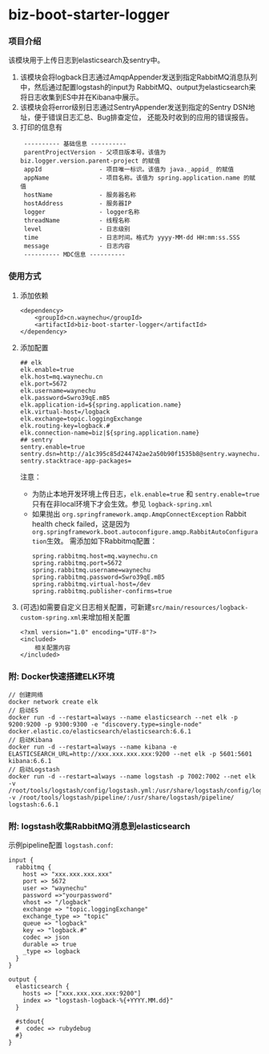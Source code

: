 # biz-boot-starter-logger

### 项目介绍

该模块用于上传日志到elasticsearch及sentry中。

1. 该模块会将logback日志通过AmqpAppender发送到指定RabbitMQ消息队列中，然后通过配置logstash的input为
RabbitMQ、output为elasticsearch来将日志收集到ES中并在Kibana中展示。
2. 该模块会将error级别日志通过SentryAppender发送到指定的Sentry DSN地址，便于错误日志汇总、Bug排查定位，
还能及时收到的应用的错误报告。
3. 打印的信息有
    ```
     ---------- 基础信息 ----------
     parentProjectVersion - 父项目版本号。该值为 biz.logger.version.parent-project 的赋值
     appId                - 项目唯一标识。该值为 java._appid_ 的赋值
     appName              - 项目名称。该值为 spring.application.name 的赋值
     hostName             - 服务器名称
     hostAddress          - 服务器IP
     logger               - logger名称
     threadName           - 线程名称
     level                - 日志级别
     time                 - 日志时间。格式为 yyyy-MM-dd HH:mm:ss.SSS
     message              - 日志内容
     ---------- MDC信息 ----------
   
    ```
### 使用方式

1. 添加依赖

    ```
    <dependency>
        <groupId>cn.waynechu</groupId>
        <artifactId>biz-boot-starter-logger</artifactId>
    </dependency>
    ```
2. 添加配置

    ```
    ## elk
    elk.enable=true
    elk.host=mq.waynechu.cn
    elk.port=5672
    elk.username=waynechu
    elk.password=Swro39qE.mB5
    elk.application-id=${spring.application.name}
    elk.virtual-host=/logback
    elk.exchange=topic.loggingExchange
    elk.routing-key=logback.#
    elk.connection-name=biz|${spring.application.name}
    ## sentry
    sentry.enable=true
    sentry.dsn=http://a1c395c85d244742ae2a50b90f1535b8@sentry.waynechu.cn:9000/2
    sentry.stacktrace-app-packages=
    ```
    注意：
    - 为防止本地开发环境上传日志，`elk.enable=true` 和 `sentry.enable=true` 只有在非local环境下才会生效。参见 `logback-spring.xml`
    - 如果抛出 `org.springframework.amqp.AmqpConnectException` Rabbit health check failed，这是因为`org.springframework.boot.autoconfigure.amqp.RabbitAutoConfiguration`生效。
    需添加如下Rabbitmq配置：
        ```
        spring.rabbitmq.host=mq.waynechu.cn
        spring.rabbitmq.port=5672
        spring.rabbitmq.username=waynechu
        spring.rabbitmq.password=Swro39qE.mB5
        spring.rabbitmq.virtual-host=/dev
        spring.rabbitmq.publisher-confirms=true
        ```

3. (可选)如需要自定义日志相关配置，可新建`src/main/resources/logback-custom-spring.xml`来增加相关配置
    ```
    <?xml version="1.0" encoding="UTF-8"?>
    <included>
        相关配置内容
    </included>
    ```
### 附: Docker快速搭建ELK环境

```
// 创建网络
docker network create elk
// 启动ES
docker run -d --restart=always --name elasticsearch --net elk -p 9200:9200 -p 9300:9300 -e "discovery.type=single-node" docker.elastic.co/elasticsearch/elasticsearch:6.6.1
// 启动Kibana
docker run -d --restart=always --name kibana -e ELASTICSEARCH_URL=http://xxx.xxx.xxx.xxx:9200 --net elk -p 5601:5601 kibana:6.6.1
// 启动Logstash
docker run -d --restart=always --name logstash -p 7002:7002 --net elk -v /root/tools/logstash/config/logstash.yml:/usr/share/logstash/config/logstash.yml -v /root/tools/logstash/pipeline/:/usr/share/logstash/pipeline/ logstash:6.6.1
```

### 附: logstash收集RabbitMQ消息到elasticsearch

示例pipeline配置 `logstash.conf`: 

```
input {
  rabbitmq {
    host => "xxx.xxx.xxx.xxx"
    port => 5672
    user => "waynechu"
    password =>"yourpassword"
    vhost => "/logback"
    exchange => "topic.loggingExchange"
    exchange_type => "topic"
    queue => "logback"
    key => "logback.#"
    codec => json
    durable => true
	_type => logback
  }
}

output {
  elasticsearch {
    hosts => ["xxx.xxx.xxx.xxx:9200"]
    index => "logstash-logback-%{+YYYY.MM.dd}"
  }

  #stdout{
  #  codec => rubydebug
  #}
}
```